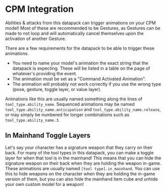 # CPM Integration

Abilities & attacks from this datapack can trigger animations on your CPM model! Most of these are recommended to be Gestures, as Gestures can be made to not loop and will automatically cancel themselves upon the activation of another Gesture.

There are a few requirements for the datapack to be able to trigger these animations.

* You need to name your model's animation the exact string that the datapack is expecting. These will be listed in a table on the page of whatever's providing the event.
* The animation must be set as a "Command Activated Animation".
* The animation will probably not work correctly if you use the wrong type (pose, gesture, toggle layer, or value layer).

Animations like this are usually named something along the lines of `tool_type.ability_name`. Sequenced animations may be named `tool_type.ability_name.anticipation` and `tool_type.ability_name.release`, or may simply be numbered for longer combinations such as `tool_type.ability_name.3`.

## In Mainhand Toggle Layers

Let's say your character has a signature weapon that they carry on their back. For many of the tool types in this datapack, you can make a toggle layer for when that tool is in the mainhand! This means that you can hide the signature weapon on their back when they are holding the weapon in-game. These animations are usually named `[tool type].in_mainhand`. You can use this to hide weapons on the character when they are holding the in-game version of them, but you can also hide the mainhand item cube and unhide your own custom model for a weapon!
